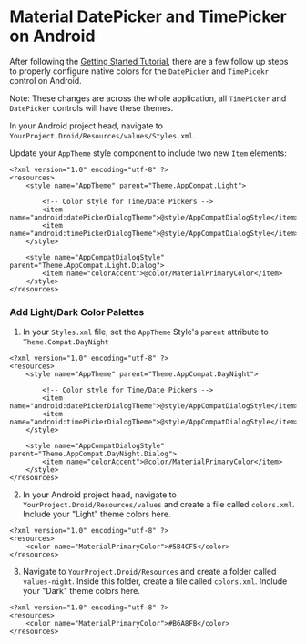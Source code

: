 # Material DatePicker and TimePicker on Android

After following the [Getting Started Tutorial](./material-design.md), there are a few follow up steps to properly configure native colors for the `DatePicker` and `TimePicekr` control on Android.

Note: These changes are across the whole application, all `TimePicker` and `DatePicker` controls will have these themes.

In your Android project head, navigate to `YourProject.Droid/Resources/values/Styles.xml`.

Update your `AppTheme` style component to include two new `Item` elements:
``` xaml
<?xml version="1.0" encoding="utf-8" ?>
<resources>
	<style name="AppTheme" parent="Theme.AppCompat.Light">

		<!-- Color style for Time/Date Pickers -->
		<item name="android:datePickerDialogTheme">@style/AppCompatDialogStyle</item>
		<item name="android:timePickerDialogTheme">@style/AppCompatDialogStyle</item>
	</style>

	<style name="AppCompatDialogStyle" parent="Theme.AppCompat.Light.Dialog">
		<item name="colorAccent">@color/MaterialPrimaryColor</item>
	</style>
</resources>
```

### Add Light/Dark Color Palettes

1. In your `Styles.xml` file, set the `AppTheme` Style's `parent` attribute to `Theme.Compat.DayNight`
``` xaml
<?xml version="1.0" encoding="utf-8" ?>
<resources>
	<style name="AppTheme" parent="Theme.AppCompat.DayNight">

		<!-- Color style for Time/Date Pickers -->
		<item name="android:datePickerDialogTheme">@style/AppCompatDialogStyle</item>
		<item name="android:timePickerDialogTheme">@style/AppCompatDialogStyle</item>
	</style>

	<style name="AppCompatDialogStyle" parent="Theme.AppCompat.DayNight.Dialog">
		<item name="colorAccent">@color/MaterialPrimaryColor</item>
	</style>
</resources>
```

2. In your Android project head, navigate to `YourProject.Droid/Resources/values` and create a file called `colors.xml`. Include your "Light" theme colors here.
``` xaml
<?xml version="1.0" encoding="utf-8" ?>
<resources>
	<color name="MaterialPrimaryColor">#5B4CF5</color>
</resources>
```

3. Navigate to `YourProject.Droid/Resources` and create a folder called `values-night`. Inside this folder, create a file called `colors.xml`. Include your "Dark" theme colors here. 
``` xaml
<?xml version="1.0" encoding="utf-8" ?>
<resources>
	<color name="MaterialPrimaryColor">#B6A8FB</color>
</resources>
```
